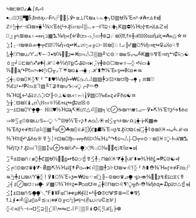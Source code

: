 ⍀₪⊏₪⩌∠▲⌠♯⥅⧛￭▭▥ℑ▒▜ᵷ∄ℵ⫛ᶍ↜₣⩀☍㆏⌿⡧℣╸⟏⊥☈₪⩓♄⧜⧪╮℧▥⛎⅞Ἔ⫙ᶛ↛₳⫧⧌☦ㆋℤ⌾⣳╈⌿⊣☊₪⩔⧯╰⅛⛌Ἑ⫛ᶖ↪₰⫉⥨⧅⠾▒⌳⟛⊣☈⫒♀⧘⧫╮K▧⛔⅓Ἠ⫐ᶅ⏒₶⫙⩈⧌☡ㆌ⌼⣰╔⍀⊞₪⩓♄⥇⧦╮ℶ▦⛍⅚ἡ⫘ᶂ↚₴⫏⥦⧏⡸▭╀⟄⊒☄₪⩈♏⥉⧧╫ℛ▧⛒⅏ἤ⫝̸ᶓ↠₳⫢⧋☆ㆅ⣱╏⍛⊣₪⩐♎⧞⧪╤ℭ▨⛉⅛ἧ⫟ᶐ↫₭⫠⥩⧘⡢ℴ╔⟘⊢☒₪⩉♘⥏⧡╠ℰ▩⛋⅘ἥ⫤ᶒ↬₢⫝⩆⧀☟ㆄ⣧╋⍞⊓₪⩊♈⧡⧨╾ℑ▪⛎⅑἞⫠ᶗ↞₭⫐⥭⧊⠽▒▤╜⟈⊝☞₪⩏♋⥅⧢╩K▩⛗⅋Ἐ⫥ᶇ↰₡⫉⧃☯ㆁ⣶╛⍗⊏₪⩃♐⧣⧫╡ℋ▯⛖⅔ἠ⫪ᶈ↻₷⫒⥤⧔⡨ℽ╉⟄⊙☐₪⩖♅⥐⧰╺ℕ▭⛇⅕἟⫚ᶕ↷₧⫗⥱⧑⡳▢╥⟓⊤☔₪⩄♟⥓⧯╷ℋ▮⛈⅑Ἓ⫦ᶊ↭₴⫃⧈☙ㆃ⣪╅⍚⊙₪⩇♓⧰⧨╹™▮⛊⅖ἣ⫛ᶘ↦₩⫇⥦⧍⠼▨▧╄⟉⊡☓₪⩌♍⥗⧪╻ℼ▩⛆⅗ἓ⫫ᶝ↵₱⫊⥦⧖⠹▧╙⟙⊉☤₪⩁♑⧴⧬╭ℙ▭⛑⅜Ἢ⫑ᶋ↩₷⫌⥯⧍⡱℺╟⟐⊥☯₪⩘♇⥒⧵╽℣▧⛋⅒ἒ⫢ᶎ↲₣⫚⧅☯ㆅ⣳╁⍘⊟₪⩆♝⥄⧷╲ℍ▭⛗⅓ἔ⫙ᶙ↬₫⫒⧄☒ㆁ⣲╌⍋⊡₪⩇♈⧪⧭╴ℍ▤⛊⅕Ἡ⫑ᶕ↸₭⫏⥣⧋⠾▒▤╕⟈⊘☕₪⩋♛⥑⧡╾℣▪⛏⅖Ἒ⫪ᶔ↪₺⫛⧀☜ㆀ⣫╓⍔⊚₪⩊♋⥖⧬╰℡▧⛎⅕Ἔ⫟ᶗ↟₼⫏⧊☀ㆌ⣪╥⍀⊧₪⩗♎⥕⧱╆K▩⛂⅜Ἔ⫚ᶔ↮₶⫅⥡⧄⠷▒▦╙⟏⊕☘₪⩉♕⧤⧰╳ℭ▮⛘⅞Ἔ⫤ᶔ↯₰⫉⩌⧉☇ㆊ⣩╊⍒⊚₪⩆♓⥇⧢╧ℳ▫⛁⅗Ἤ⫪ᶑ↶₷⫚⧅☼ㆄ⣳╎⍟⊡₪⩇♍⥒⧦╤ℏ▧⛌⅒Ἠ⫝ᶜ↷₺⫋⥲⧊⡧▢╤⟇⊙☞₪⩉♓⥏⧬╄ℛ▩⛍⅜ἤ⫪ᶔ↾₰⫌⥰⧘⠹▒▥╏⟒⊕☕₪⩆♐⥒⧭╳ℜ▭⛋⅒἞⫨ᶒ↨₶⫀⧄☚ㆊ⣩╙⍎⊟₪⩃♇⧥⧮╄ℭ▥⛎⅕἟⫝ᶈ↫₺⫒⧂☝ㆄ⣫╀⍛⊓₪⩆♓⧩⧱╠ℋ▮⛂⅗Ἠ⫚ᶋ↠₱⫇⧁☯ㆇ⣪╒⍐⊙₪⩌♛⧫⧩╴℟▧⛏⅖Ἠ⫝̸ᶑ↟₽⫏⥴⧔⠾▒▥╀⟉⊦☋₪⩖♌⥘⧰╹ℏ▮⛑⅜Ἤ⫢ᶉ↮₣⫆⧇☍ㆃ⣳╇⍋⊔₪⩑♈⧯⧲╿℣▮⛋⅕Ἓ⫟ᶚ↞₩⫌⧅☜ㆌ⣱╟⍅⊝₪⩅♛⥄⧭╶℘▫⛂⅜἟⫚ᶔ↯₤⫋⩍⧖☇ㆄ⣨╡⍋⊘₪⩌♇⧦⧭╴ℒ▩⛉⅖Ἤ⫩ᶎ↞₱⫐⧇☋ㆅ⣬╊⍔⊓₪⩌♌⧨⧬╦ℏ▫⛑⅜ἥ⫛ᶐ↞₯⫌⩌⧍☝ㆊ⣪╏⍎⊡₪⩃♋⧭⧭╲℉▮¥₣⊞⨅⇔μ₭⨗☷↵╫✿⦶⩌⨈⪚≣═⠯✸⅋⟆ϯ⊥⨘☙╝ⓖ⦨▯⩟╝⪯⒮⇎⊙╔⟤⢳⟯⇌⫲𝄐⟬✌⦩∪☌⩁Ͼ≿⊮⌋⧰♌≈⩈⠳⊣⊸℧⣫⊇⣿⣎⠿⧹↬⇋⊏⠼⠟░▒⠿↡✪⢯⡻ℬ⣧╞❆


